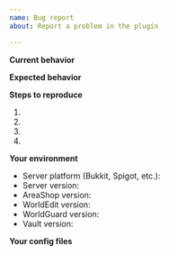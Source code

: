 ```yaml
---
name: Bug report
about: Report a problem in the plugin

---
```


**Current behavior**
<!--- Tell what happens currently and/or show the stacktrace if an error occured -->


**Expected behavior**
<!--- Tell what you expected to happen instead -->


**Steps to reproduce**
<!--- Exactly show how this bug can be triggered -->
1. 
2. 
3. 
4. 


**Your environment**
<!--- Indicate which versions you use -->
<!--- Attention: "LATEST" or "NEWEST" are invalid answers! -->
<!--- Use '/version' for the Platform version and '/version <plugin>' for plugin versions -->
* Server platform (Bukkit, Spigot, etc.): 
* Server version: 
* AreaShop version: 
* WorldEdit version: 
* WorldGuard version: 
* Vault version: 


**Your config files**
<!--- Attach a '.zip' file of the '/plugins/AreaShop' and '/plugins/WorldGuard' directories to show your configuration setup -->
